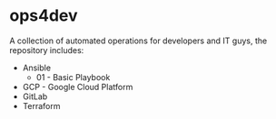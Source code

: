 # ops4dev
A collection of automated operations for developers and IT guys, the repository includes:

* Ansible
  * 01 - Basic Playbook
* GCP - Google Cloud Platform
* GitLab
* Terraform

